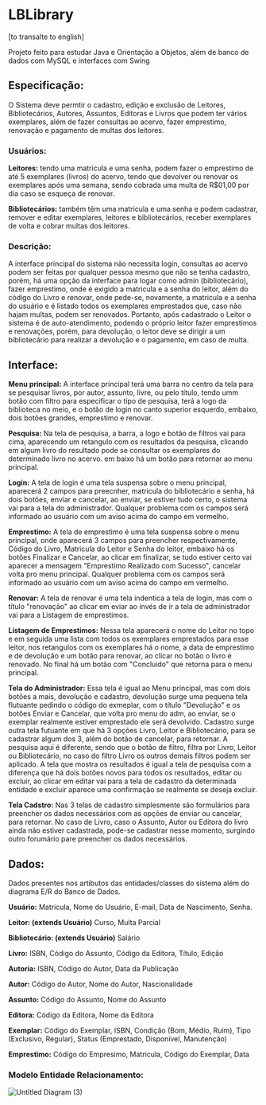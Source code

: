 # LBLibrary
[to transalte to english]

Projeto feito para estudar Java e Orientação a Objetos, além de banco de dados com MySQL e interfaces com Swing 

## Especificação:
O Sistema deve permtir o cadastro, edição e exclusão de Leitores, Bibliotecários, Autores, Assuntos, Editoras e Livros que podem ter vários exemplares, além de fazer consultas ao acervo, fazer emprestimo, renovação 
e pagamento de multas dos leitores.


### Usuários:
**Leitores:** tendo uma matricula e uma senha, podem fazer o emprestimo de até 5 exemplares (livros) do acervo, tendo que devolver ou renovar os exemplares após uma semana, 
sendo cobrada uma multa de R$01,00 por dia caso se esqueça de renovar.

**Bibliotecários:** também têm uma matricula e uma senha e podem cadastrar, remover e editar exemplares, leitores e bibliotecários, receber exemplares de volta e cobrar multas dos leitores.

### Descrição:
A interface principal do sistema não necessita login, consultas ao acervo podem ser feitas por qualquer pessoa mesmo que não se tenha cadastro, porém, há uma
opção da interface para logar como admin (bibliotecário), fazer emprestimo, onde é exigido a matricula e a senha do leitor, além do código do Livro e renovar, onde 
pede-se, novamente, a matricula e a senha do usuário e é listado todos os exemplares emprestados que, caso não hajam multas, podem ser renovados. Portanto, após cadastrado o
Leitor o sistema é de auto-atendimento, podendo o próprio leitor fazer emprestimos e renovações, porém, para devolução, o leitor deve se dirigir a um bibliotecário para
realizar a devolução e o pagamento, em caso de multa.

## Interface:
**Menu principal:** A interface principal terá uma barra no centro da tela para se pesquisar livros, por autor, assunto, livre, ou pelo título, tendo umm botão com filtro para especificar o tipo de pesquisa, terá a logo da biblioteca no meio, e o botão de login no canto superior esquerdo, embaixo, dois botões grandes, emprestimo e renovar.

**Pesquisa:** Na tela de pesquisa, a barra, a logo e botão de filtros vai para cima, aparecendo um retangulo com os resultados da pesquisa, clicando em algum livro do resultado pode se consultar os exemplares do determinado livro no acervo. em baixo há um botão para retornar ao menu principal.

**Login:** A tela de login é uma tela suspensa sobre o menu principal, aparecerá 2 campos para preecnher, matricula do bibliotecário e senha, há dois botões, enviar e cancelar, ao enviar, se estiver tudo certo, o sistema vai para a tela do administrador. Qualquer problema com os campos será informado ao usuário com um aviso acima do campo em vermelho.

**Emprestimo:** A tela de emprestimo é uma tela suspensa sobre o menu principal, onde aparecerá 3 campos para preencher respectivamente, Código do Livro, Matricula do Leitor e Senha do leitor, embaixo há os botões Finalizar e Cancelar, ao clicar em finalizar, se tudo estiver certo vai aparecer a mensagem "Emprestimo Realizado com Sucesso", cancelar volta pro menu principal. Qualquer problema com os campos será informado ao usuário com um aviso acima do campo em vermelho.

**Renovar:** A tela de renovar é uma tela indentica a tela de login, mas com o título "renovação" ao clicar em eviar ao invés de ir a tela de administrador vai para a Listagem de emprestimos.

**Listagem de Emprestimos:** Nessa tela aparecerá o nome do Leitor no topo e em seguida uma lista com todos os exemplares emprestados para esse leitor, nos retangulos com os exemplares há o nome, a data de emprestimo e de devolução e um botão para renovar, ao clicar no botão o livro é renovado. No final há um botão com "Concluido" que retorna para o menu principal.

**Tela do Administrador:** Essa tela é igual ao Menu principal, mas com dois botões a mais, devolução e cadastro, devolução surge uma pequena tela flutuante pedindo o código do exmeplar, com o título "Devolução" e os botões Enviar e Cancelar, que volta pro menu do adm, ao enviar, se o exemplar realmente estiver emprestado ele será devolvido. Cadastro surge outra tela futuante em que há 3 opções Livro, Leitor e Bibliotecário, para se cadastrar algum dos 3, além do botão de cancelar, para retornar. A pesquisa aqui é diferente, sendo que o botão de filtro, filtra por Livro, Leitor ou Bibliotecário, no caso do filtro Livro os outros demais filtros podem ser aplicado. A tela que mostra os resultados é igual a tela de pesquisa com a diferença que há dois botões novos para todos os resultados, editar ou excluir, ao clicar em editar vai para a tela de cadastro da determinada entidade e excluir aparece uma confirmação se realmente se deseja excluir.

**Tela Cadstro:** Nas 3 telas de cadastro simplesmente são formulários para preencher os dados necessários com as opções de enviar ou cancelar, para retornar. No caso de Livro, caso o Assunto, Autor ou Editora do livro ainda não estiver cadastrada, pode-se cadastrar nesse momento, surgindo outro forumário pare preencher os dados necessários.

## Dados:

Dados presentes nos artibutos das entidades/classes do sistema além do diagrama E/R do Banco de Dados.

**Usuário:** Matricula, Nome do Usuário, E-mail, Data de Nascimento, Senha.

**Leitor: (extends Usuário)** Curso, Multa Parcial

**Bibliotecário: (extends Usuário)** Salário

**Livro:** ISBN, Código do Assunto, Código da Editora, Título, Edição

**Autoria:** ISBN, Código do Autor, Data da Publicação

**Autor:** Código do Autor, Nome do Autor, Nascionalidade

**Assunto:** Código do Assunto, Nome do Assunto

**Editora:** Código da Editora, Nome da Editora

**Exemplar:** Código do Exemplar, ISBN, Condição (Bom, Médio, Ruim), Tipo (Exclusivo, Regular), Status (Emprestado, Disponível, Manutenção)

**Emprestimo:** Código do Empresimo, Matricula, Código do Exemplar, Data

### Modelo Entidade Relacionamento:
![Untitled Diagram (3)](https://github.com/BrantLauro/LBLibrary/assets/60024796/effd74c5-0d8f-4f83-a602-b210f9701e41)



